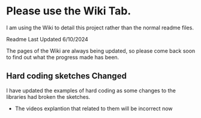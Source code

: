 # Please use the Wiki Tab.

I am using the Wiki to detail this project rather than the normal readme files.

Readme Last Updated 6/10/2024 

The pages of the Wiki are always being updated, so please come back soon to find out what the progress made has been.

## Hard coding sketches Changed

I have updated the examples of hard coding as some changes to the libraries had broken the sketches.
- The videos explantion that related to them will be incorrect now
